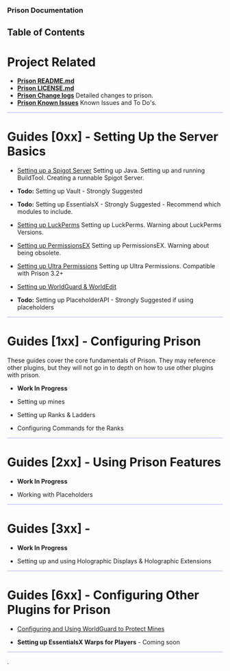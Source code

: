 
### Prison Documentation 
## Table of Contents

# Project Related

* **[Prison README.md](../README.md)**
* **[Prison LICENSE.md](../LICENSE.md)**
* **[Prison Change logs](../changelog_v3.2.md)** Detailed changes to prison.
* **[Prison Known Issues](../knownissues_v3.2.md)** Known Issues and To Do's.

<hr style="height:1px; border:none; color:#aaf; background-color:#aaf;">


# Guides [0xx] - Setting Up the Server Basics


* [Setting up a Spigot Server](prison_docs_010_setting_up_a_spigot_server.md)
	Setting up Java. Setting up and running BuildTool. Creating a runnable Spigot Server.


* **Todo:** Setting up Vault - Strongly Suggested


* **Todo:** Setting up EssentialsX - Strongly Suggested - Recommend which modules to include.


* [Setting up LuckPerms](prison_docs_020_setting_up_luckperms.md)
    Setting up LuckPerms. Warning about LuckPerms Versions.

* [Setting up PermissionsEX](prison_docs_020_setting_up_PermissionsEX.md)
    Setting up PermissionsEX. Warning about being obsolete.

* [Setting up Ultra Permissions](prison_docs_024_setting_up_Ultra_Permissions.md)
    Setting up Ultra Permissions. Compatible with Prison 3.2+

* [Setting up WorldGuard & WorldEdit](prison_docs_026_setting_up_worldguard_worldedit.md)


* **Todo:** Setting up PlaceholderAPI - Strongly Suggested if using placeholders

<hr style="height:1px; border:none; color:#aaf; background-color:#aaf;">


# Guides [1xx] - Configuring Prison

These guides cover the core fundamentals of Prison.  They may reference other plugins, but they will not go in to depth on how to use other plugins with prison. 
 
* **Work In Progress**

* Setting up mines

* Setting up Ranks & Ladders

* Configuring Commands for the Ranks


<hr style="height:1px; border:none; color:#aaf; background-color:#aaf;">



# Guides [2xx] - Using Prison Features

* **Work In Progress**

* Working with Placeholders


<hr style="height:1px; border:none; color:#aaf; background-color:#aaf;">


# Guides [3xx] - 

* **Work In Progress**

* Setting up and using Holographic Displays & Holographic Extensions


<hr style="height:1px; border:none; color:#aaf; background-color:#aaf;">



# Guides [6xx] - Configuring Other Plugins for Prison


* [Configuring and Using WorldGuard to Protect Mines](prison_docs_626_configuring_worldguard_regions.md)


* **Setting up EssentialsX Warps for Players** - Coming soon





<hr style="height:1px; border:none; color:#aaf; background-color:#aaf;">
.

